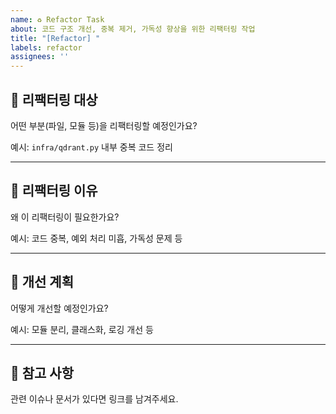 ```yaml
---
name: ♻️ Refactor Task
about: 코드 구조 개선, 중복 제거, 가독성 향상을 위한 리팩터링 작업
title: "[Refactor] "
labels: refactor
assignees: ''
---
```


## 🧱 리팩터링 대상
어떤 부분(파일, 모듈 등)을 리팩터링할 예정인가요?

예시: `infra/qdrant.py` 내부 중복 코드 정리

---

## 🧠 리팩터링 이유
왜 이 리팩터링이 필요한가요?

예시: 코드 중복, 예외 처리 미흡, 가독성 문제 등

---

## 🧭 개선 계획
어떻게 개선할 예정인가요?

예시: 모듈 분리, 클래스화, 로깅 개선 등

---

## 📎 참고 사항
관련 이슈나 문서가 있다면 링크를 남겨주세요.
